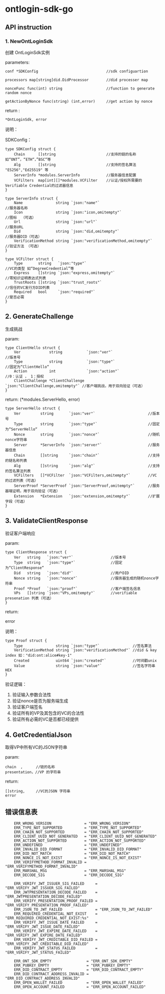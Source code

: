 # ontlogin-sdk-go
## API instruction

### 1. NewOntLoginSdk

创建 OntLoginSdk实例

parameters:

```
conf *SDKConfig                               //sdk configuartion

processors map[string]did.DidProcessor        //did processer map 

nonceFunc func(int) string                    //function to generate random nonce

getActionByNonce func(string) (int,error)     //get action by nonce
```



return :

```*OntLoginSdk, error```



说明：

SDKConfig：

```
type SDKConfig struct {
	Chain      []string                       //支持的链的名称 如“ONT”，“ETH“，”BSC“等
	Alg        []string                       //支持的签名算法  "ES256","Ed25519" 等
	ServerInfo *modules.ServerInfo            //服务器信息配置
	VCFilters  map[int][]*modules.VCFilter    //认证/授权所需要的Verifiable Credential的过滤器信息
}
```

```
type ServerInfo struct {
	Name               string `json:"name"`                             //服务器名称
	Icon               string `json:"icon,omitempty"`                   //图标  （可选）
	Url                string `json:"url"`                              //服务URL 
	Did                string `json:"did,omitempty"`                    //服务器DID（可选）
	VerificationMethod string `json:"verificationMethod,omitempty"`     //验证方法 （可选）
}
```

```
type VCFilter struct {
	Type       string   `json:"type"`                                   //VC的类型 如“DegreeCredential”等
	Express    []string `json:"express,omitempty"`                      //零知识证明表达式列表
	TrustRoots []string `json:"trust_roots"`                            //信任的VC发行方DID列表
	Required   bool     `json:"required"`                               //是否必需   
}
```



## 2. GenerateChallenge

生成挑战

param:

```
type ClientHello struct {
	Ver             string           `json:"ver"`                       //版本号
	Type            string           `json:"type"`                      //固定为“ClientHello“
	Action          int              `json:"action"`                    //0：认证 ， 1：授权
	ClientChallenge *ClientChallenge `json:"ClientChallenge,omitempty"` //客户端挑战，用于双向验证（可选）
}
```

return: (*modules.ServerHello, error)

```
type ServerHello struct {
	Ver         string       `json:"ver"`                        //版本号
	Type        string       `json:"type"`						 //固定为“ServerHello“
	Nonce       string       `json:"nonce"`                      //随机nonce字符串
	Server      *ServerInfo  `json:"server"`                     //服务器信息 
	Chain       []string     `json:"chain"`                      //支持的链名称列表 
	Alg         []string     `json:"alg"`                        //支持的签名算法列表
	VCFilters   []*VCFilter  `json:"VCFilters,omitempty"`        //VC的过滤列表（可选）  
	ServerProof *ServerProof `json:"ServerProof,omitempty"`      //服务器端证明，用于双向验证（可选）
	Extension   *Extension   `json:"extension,omitempty"`        //扩展字段（可选）
}
```



## 3. ValidateClientResponse

验证客户端响应

param:

```
type ClientResponse struct {
	Ver   string   `json:"ver"`					//版本号
	Type  string   `json:"type"`				//固定为“ClientResponse“
	Did   string   `json:"did"`					//用户DID
	Nonce string   `json:"nonce"`               //服务器生成的随机nonce字符串
	Proof *Proof   `json:"proof"`               //客户端签名信息
	VPs   []string `json:"VPs,omitempty"`       //verifiable presenation 列表（可选）
}
```

return:

error

说明：

```
type Proof struct {
	Type               string `json:"type"`               //签名算法
	VerificationMethod string `json:"verificationMethod"` //did & key index 如："did:ont:alice#key-1"
	Created            uint64 `json:"created"`            //时间戳unix
	Value              string `json:"value"`              //签名字符串HEX
}
```



验证逻辑：

1. 验证输入参数合法性
2. 验证nonce是否为服务端生成
3. 验证客户端签名
4. 验证所有的VP及其包含的VC的合法性
5. 验证所有必需的VC是否都已经提供



## 4. GetCredentialJson

取得VP中所有VC的JSON字符串

param:

```
chain  ,      //链的名称
presentation，//VP 的字符串
```

return:

```
[]string,     //VC的JSON 字符串
error         
```

## 错误信息表

```buildoutcfg
	ERR_WRONG_VERSION               = "ERR_WRONG_VERSION"
	ERR_TYPE_NOT_SUPPORTED          = "ERR_TYPE_NOT_SUPPORTED"
	ERR_CHAIN_NOT_SUPPORTED         = "ERR_CHAIN_NOT_SUPPORTED"
	ERR_CLIENT_UUID_NOT_GENERATED   = "ERR_CLIENT_UUID_NOT_GENERATED"
	ERR_ACTION_NOT_SUPPORTED        = "ERR_ACTION_NOT_SUPPORTED"
	ERR_UNDEFINED                   = "ERR_UNDEFINED"
	ERR_INVALID_DID_FORMAT          = "ERR_INVALID_DID_FORMAT"
	ERR_DID_NOT_MATCH               = "ERR_DID_NOT_MATCH"
	ERR_NONCE_IS_NOT_EXIST          = "ERR_NONCE_IS_NOT_EXIST"
	ERR_VERIFYMETHOD_FORMAT_INVALID = "ERR_VERIFYMETHOD_FORMAT_INVALID"
	ERR_MARSHAL_MSG                 = "ERR_MARSHAL_MSG"
	ERR_DECODE_SIG                  = "ERR_DECODE_SIG"

	ERR_VERIFY_JWT_ISSUER_SIG_FAILED     = "ERR_VERIFY_JWT_ISSUER_SIG_FAILED"
	ERR_JWTPRESENTATION_DECODE_FAILED    = "ERR_JWTPRESENTATION_DECODE_FAILED"
	ERR_VERIFY_PRESENTATION_PROOF_FAILED = "ERR_VERIFY_PRESENTATION_PROOF_FAILED"
	ERR_JSON_TO_JWT_FAILED               = "ERR_JSON_TO_JWT_FAILED"
	ERR_REQUIRED_CREDENTIAL_NOT_EXIST    = "ERR_REQUIRED_CREDENTIAL_NOT_EXIST:%s"
	ERR_VERIFY_JWT_ISSUE_DATE_FAILED     = "ERR_VERIFY_JWT_ISSUE_DATE_FAILED"
	ERR_VERIFY_JWT_EXPIRE_DATE_FAILED    = "ERR_VERIFY_JWT_EXPIRE_DATE_FAILED"
	ERR_VERIFY_JWT_CREDITABLE_DID_FAILED = "ERR_VERIFY_JWT_CREDITABLE_DID_FAILED"
	ERR_VERIFY_JWT_STATUS_FAILED         = "ERR_VERIFY_JWT_STATUS_FAILED"

	ERR_ONT_SDK_EMPTY                = "ERR_ONT_SDK_EMPTY"
	ERR_PUBKEY_EMPTY                 = "ERR_PUBKEY_EMPTY"
	ERR_DID_CONTRACT_EMPTY           = "ERR_DID_CONTRACT_EMPTY"
	ERR_DID_CONTRACT_ADDRESS_INVALID = "ERR_DID_CONTRACT_ADDRESS_INVALID"
	ERR_OPEN_WALLET_FAILED           = "ERR_OPEN_WALLET_FAILED"
	ERR_OPEN_ACCOUNT_FAILED          = "ERR_OPEN_ACCOUNT_FAILED"
```